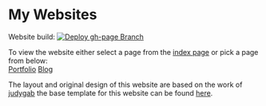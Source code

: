 # My Websites

Website build: [![Deploy gh-page Branch](https://github.com/Danicus2000000/Danicus2000000.github.io/actions/workflows/main.yml/badge.svg?branch=main)](https://github.com/Danicus2000000/Danicus2000000.github.io/actions/workflows/main.yml)

To view the website either select a page from the [index page](https://danicus2000000.github.io) or pick a page from below:  
[Portfolio](https://danicus2000000.github.io/)
[Blog](https://danicus2000000.github.io/blog)

The layout and original design of this website are based on the work of [judygab](https://github.com/judygab) the base template for this website can be found [here](https://github.com/judygab/web-dev-projects/tree/main/personal-portfolio).
